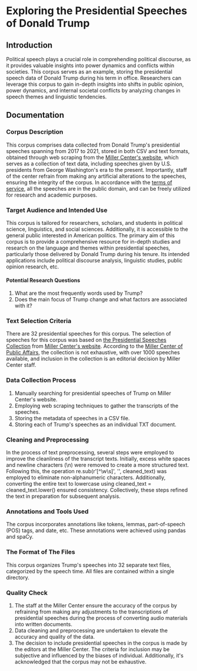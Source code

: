 # Exploring the Presidential Speeches of Donald Trump
## Introduction
Political speech plays a crucial role in comprehending political discourse, as it provides valuable insights into power dynamics and conflicts within societies. This corpus serves as an example, storing the presidential speech data of Donald Trump during his term in office. Researchers can leverage this corpus to gain in-depth insights into shifts in public opinion, power dynamics, and internal societal conflicts by analyzing changes in speech themes and linguistic tendencies.
## Documentation
### Corpus Description
This corpus comprises data collected from Donald Trump's presidential speeches spanning from 2017 to 2021, stored in both CSV and text formats, obtained through web scraping from the [Miller Center's website](https://millercenter.org/the-presidency/presidential-speeches), which serves as a collection of text data, including speeches given by U.S. presidents from George Washington's era to the present. Importantly, staff of the center refrain from making any artificial alterations to the speeches, ensuring the integrity of the corpus. In accordance with the [terms of service](https://data.millercenter.org/), all the speeches are in the public domain, and can be freely utilized for research and academic purposes.
### Target Audience and Intended Use  
This corpus is tailored for researchers, scholars, and students in political science, linguistics, and social sciences. Additionally, it is accessible to the general public interested in American politics. The primary aim of this corpus is to provide a comprehensive resource for in-depth studies and research on the language and themes within presidential speeches, particularly those delivered by Donald Trump during his tenure. Its intended applications include political discourse analysis, linguistic studies, public opinion research, etc.  
#### Potential Research Questions  
1. What are the most frequently words used by Trump?
2. Does the main focus of Trump change and what factors are associated with it?
### Text Selection Criteria  
There are 32 presidential speeches for this corpus. The selection of speeches for this corpus was based on [the Presidential Speeches Collection](https://millercenter.org/the-presidency/presidential-speeches) from [Miller Center's website](https://millercenter.org/the-presidency/presidential-speeches). According to the [Miller Center of Public Affairs](https://data.millercenter.org/), the collection is not exhaustive, with over 1000 speeches available, and inclusion in the collection is an editorial decision by Miller Center staff.
### Data Collection Process  
1. Manually searching for presidential speeches of Trump on Miller Center's website.
2. Employing web scraping techniques to gather the transcripts of the speeches.
3. Storing the metadata of speeches in a CSV file.
4. Storing each of Trump's speeches as an individual TXT document.
### Cleaning and Preprocessing  
In the process of text preprocessing, several steps were employed to improve the cleanliness of the transcript texts. Initially, excess white spaces and newline characters (\n) were removed to create a more structured text. Following this, the operation re.sub(r'[^\w\s]', '', cleaned_text) was employed to eliminate non-alphanumeric characters. Additionally, converting the entire text to lowercase using cleaned_text = cleaned_text.lower() ensured consistency. Collectively, these steps refined the text in preparation for subsequent analysis.  
### Annotations and Tools Used  
The corpus incorporates annotations like tokens, lemmas, part-of-speech (POS) tags, and date, etc. These annotations were achieved using pandas and spaCy.  
### The Format of The Files  
This corpus organizes Trump's speeches into 32 separate text files, categorized by the speech time. All files are contained within a single directory.  
### Quality Check  
1. The staff at the Miller Center ensure the accuracy of the corpus by refraining from making any adjustments to the transcriptions of presidential speeches during the process of converting audio materials into written documents.
2. Data cleaning and preprocessing are undertaken to elevate the accuracy and quality of the data.
3. The decision to include presidential speeches in the corpus is made by the editors at the Miller Center. The criteria for inclusion may be subjective and influenced by the biases of individual. Additionally, it's acknowledged that the corpus may not be exhaustive.
